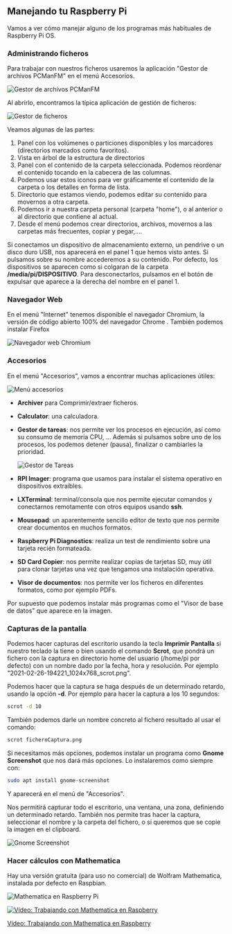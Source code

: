 ## Manejando tu Raspberry Pi

Vamos a ver cómo manejar alguno de los programas más habituales de Raspberry Pi OS.

### Administrando ficheros

Para trabajar con nuestros ficheros usaremos la aplicación "Gestor de archivos PCManFM" en el menú Accesorios.

![Gestor de archivos PCManFM](./images/icono_gestor_ficheros_reducido_400.jpg)

Al abrirlo, encontramos la típica aplicación de gestión de ficheros:

![Gestor de ficheros](./images/gestor_ficheros.png)

Veamos algunas de las partes:

1. Panel con los volúmenes o particiones disponibles y los marcadores (directorios marcados como favoritos).
2. Vista en árbol de la estructura de directorios
3. Panel con el contenido de la carpeta seleccionada. Podemos reordenar el contenido  tocando en la cabecera de las columnas.
4. Podemos usar estos iconos para ver gráficamente el contenido de la carpeta o los detalles en forma de lista.
5. Directorio que estamos viendo, podemos editar su contenido para movernos a otra carpeta.
6. Podemos ir a nuestra carpeta personal (carpeta "home"), o al anterior o al directorio que contiene al actual.
7.  Desde el menú podemos crear directorios, archivos, movernos a las carpetas más frecuentes, copiar y pegar,....

Si conectamos un dispositivo de almacenamiento externo,  un pendrive o un disco duro USB, nos aparecerá en el panel 1 que hemos visto antes. Si pulsamos sobre su nombre accederemos a su contenido. Por defecto, los dispositivos se aparecen como si colgaran de la carpeta **/media/pi/DISPOSITIVO**. Para desconectarlos, pulsamos en el botón de expulsar que aparece a la derecha del nombre en el panel 1.
### Navegador Web

En el menú "Internet" tenemos disponible el navegador Chromium, la versión de código abierto 100% del navegador Chrome . También podemos instalar Firefox

![Navegador web Chromium](./images/menu_internet_reducida_400.jpg)

### Accesorios

En el menú "Accesorios", vamos a encontrar muchas aplicaciones útiles:

![Menú accesorios](./images/aplicaciones_menu_accesorios_reducida_400.jpg)


* **Archiver** para Comprimir/extraer ficheros.
* **Calculator**: una calculadora.
* **Gestor de tareas**: nos permite ver los procesos en ejecución, así como su consumo de memoria CPU, ... Además si pulsamos sobre uno de los procesos, los podemos detener (pausa), finalizar o cambiarles la prioridad.

	![Gestor de Tareas](./images/gestor%20tareas_reducida_500.jpg)

* **RPI Imager**: programa que usamos para instalar el sistema operativo en dispositivos extraíbles.
* **LXTerminal**: terminal/consola que nos permite ejecutar comandos y conectarnos remotamente con otros equipos usando **ssh**.
* **Mousepad**: un aparentemente sencillo editor de texto que nos permite crear documentos en muchos formatos.
* **Raspberry Pi Diagnostics**: realiza un test de rendimiento sobre una tarjeta recién formateada.
* **SD Card Copier**: nos permite realizar copias de tarjetas SD, muy útil para clonar tarjetas una vez que tengamos una instalación operativa.
* **Visor de documentos**: nos permite ver los ficheros en diferentes formatos, como por ejemplo PDFs.

Por supuesto que podemos instalar más programas como el "Visor de base de datos" que aparece en la imagen.

### Capturas de la pantalla

Podemos hacer capturas del escritorio usando la tecla **Imprimir Pantalla** si nuestro teclado la tiene o bien usando el comando **Scrot**, que pondrá un fichero con la captura en directorio home del usuario (/home/pi por defecto) con un nombre dado por la fecha, hora y resolución. Por ejemplo "2021-02-26-194221_1024x768_scrot.png".

Podemos hacer que la captura se haga después de un determinado retardo, usando la opción **-d**. Por ejemplo para hacer la captura a los 10 segundos: 

```sh
scrot -d 10
```

También podemos darle un nombre concreto al fichero resultado al usar el comando:

```sh
scrot ficheroCaptura.png
```

Si necesitamos más opciones, podemos instalar un programa como **Gnome Screenshot** que nos dará más opciones. Lo instalaremos como siempre con:

```sh
sudo apt install gnome-screenshot
```
Y aparecerá en el menú de "Accesorios".

Nos permitirá capturar todo el escritorio, una ventana, una zona, definiendo un determinado retardo. También nos permite tras hacer la captura, seleccionar el nombre y la carpeta del fichero, o si queremos que se copie la imagen en el clipboard.

![Gnome Screenshot](./images/gnome-screenshot_reducida_300.jpg)

### Hacer cálculos con Mathematica

Hay una versión gratuita (para uso no comercial) de Wolfram  Mathematica, instalada por defecto en Raspbian.

![Mathematica en Raspberry Pi](./images/Mathematica_reducida_600.jpg)


[![Vídeo: Trabajando con Mathematica en Raspberry](./images/Trabajando%20con%20Mathematica%20en%20Raspberry.jpg)](https://drive.google.com/file/d/1oXjMaNmL4gpaTHPePZYbIb6_lRsAGODi/view?usp=sharing)


[Vídeo: Trabajando con Mathematica en Raspberry](https://drive.google.com/file/d/1oXjMaNmL4gpaTHPePZYbIb6_lRsAGODi/view?usp=sharing)

